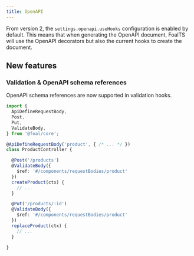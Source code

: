 ```yaml
---
title: OpenAPI
---
```


From version 2, the `settings.openapi.useHooks` configuration is enabled by default. This means that when generating the OpenAPI document, FoalTS will use the OpenAPI decorators but also the current hooks to create the document.

## New features

### Validation & OpenAPI schema references

OpenAPI schema references are now supported in validation hooks.

```typescript
import {
  ApiDefineRequestBody,
  Post,
  Put,
  ValidateBody,
} from '@foal/core';

@ApiDefineRequestBody('product', { /* ... */ })
class ProductController {

  @Post('/products')
  @ValidateBody({
    $ref: '#/components/requestBodies/product'
  })
  createProduct(ctx) {
    // ...
  }

  @Put('/products/:id')
  @ValidateBody({
    $ref: '#/components/requestBodies/product'
  })
  replaceProduct(ctx) {
    // ...
  }

}
```